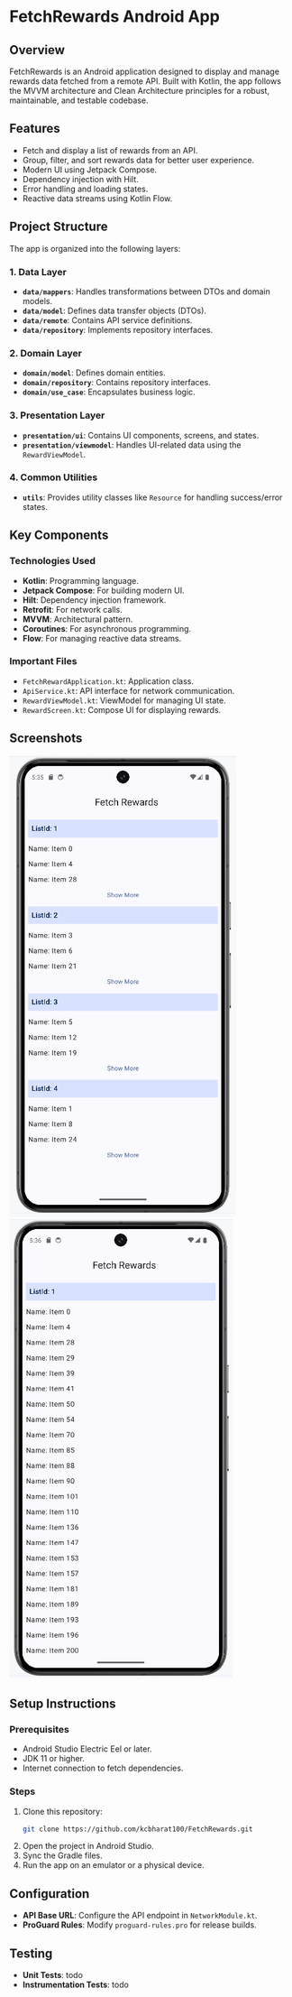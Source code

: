 # FetchRewards Android App

## Overview
FetchRewards is an Android application designed to display and manage rewards data fetched from a remote API. Built with Kotlin, the app follows the MVVM architecture and Clean Architecture principles for a robust, maintainable, and testable codebase.

## Features
- Fetch and display a list of rewards from an API.
- Group, filter, and sort rewards data for better user experience.
- Modern UI using Jetpack Compose.
- Dependency injection with Hilt.
- Error handling and loading states.
- Reactive data streams using Kotlin Flow.

## Project Structure
The app is organized into the following layers:

### 1. **Data Layer**
- **`data/mappers`**: Handles transformations between DTOs and domain models.
- **`data/model`**: Defines data transfer objects (DTOs).
- **`data/remote`**: Contains API service definitions.
- **`data/repository`**: Implements repository interfaces.

### 2. **Domain Layer**
- **`domain/model`**: Defines domain entities.
- **`domain/repository`**: Contains repository interfaces.
- **`domain/use_case`**: Encapsulates business logic.

### 3. **Presentation Layer**
- **`presentation/ui`**: Contains UI components, screens, and states.
- **`presentation/viewmodel`**: Handles UI-related data using the `RewardViewModel`.

### 4. **Common Utilities**
- **`utils`**: Provides utility classes like `Resource` for handling success/error states.

## Key Components

### Technologies Used
- **Kotlin**: Programming language.
- **Jetpack Compose**: For building modern UI.
- **Hilt**: Dependency injection framework.
- **Retrofit**: For network calls.
- **MVVM**: Architectural pattern.
- **Coroutines**: For asynchronous programming.
- **Flow**: For managing reactive data streams.

### Important Files
- `FetchRewardApplication.kt`: Application class.
- `ApiService.kt`: API interface for network communication.
- `RewardViewModel.kt`: ViewModel for managing UI state.
- `RewardScreen.kt`: Compose UI for displaying rewards.

## Screenshots
![App Screenshot 1](screen_shot1.PNG)
![App Screenshot 2](screen_shot2.PNG)


## Setup Instructions

### Prerequisites
- Android Studio Electric Eel or later.
- JDK 11 or higher.
- Internet connection to fetch dependencies.

### Steps
1. Clone this repository:
   ```bash
   git clone https://github.com/kcbharat100/FetchRewards.git
   ```
2. Open the project in Android Studio.
3. Sync the Gradle files.
4. Run the app on an emulator or a physical device.

## Configuration
- **API Base URL**: Configure the API endpoint in `NetworkModule.kt`.
- **ProGuard Rules**: Modify `proguard-rules.pro` for release builds.

## Testing
- **Unit Tests**: todo
- **Instrumentation Tests**: todo
